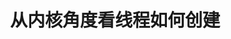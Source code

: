 ---
layout: post
title: "从内核角度看线程如何创建"
comments: true
description: "从内核角度看线程如何创建"
keywords: "OS, Linux"
---